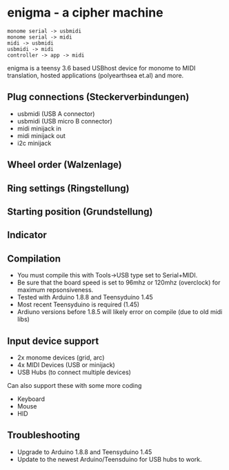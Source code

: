 # enigma - a cipher machine

```
monome serial -> usbmidi  
monome serial -> midi  
midi -> usbmidi  
usbmidi -> midi 
controller -> app -> midi  
```
enigma is a teensy 3.6 based USBhost device for monome to MIDI translation, hosted applications (polyearthsea et.al) and more.

## Plug connections (Steckerverbindungen)
- usbmidi (USB A connector)
- usbmidi (USB micro B connector)
- midi minijack in
- midi minijack out
- i2c minijack

## Wheel order (Walzenlage)

## Ring settings (Ringstellung)

## Starting position (Grundstellung)

## Indicator


## Compilation
- You must compile this with Tools->USB type set to Serial+MIDI.
- Be sure that the board speed is set to 96mhz or 120mhz (overclock) for maximum repsonsiveness.
- Tested with Arduino 1.8.8 and Teensyduino 1.45
- Most recent Teensyduino is required (1.45)
- Ardiuno versions before 1.8.5 will likely error on compile (due to old midi libs)


## Input device support
- 2x monome devices (grid, arc)
- 4x MIDI Devices (USB or minijack)
- USB Hubs (to connect multiple devices)

Can also support these with some more coding
- Keyboard
- Mouse
- HID 

## Troubleshooting
- Upgrade to Arduino 1.8.8 and Teensyduino 1.45
- Update to the newest Arduino/Teensduino for USB hubs to work.
